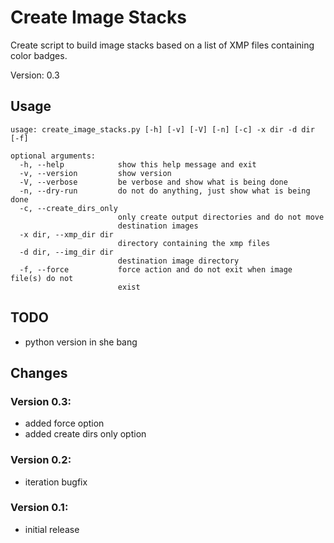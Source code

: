 # Create Image Stacks
Create script to build image stacks based on a list of XMP files containing color badges.

Version: 0.3

## Usage

```
usage: create_image_stacks.py [-h] [-v] [-V] [-n] [-c] -x dir -d dir [-f]

optional arguments:
  -h, --help            show this help message and exit
  -v, --version         show version
  -V, --verbose         be verbose and show what is being done
  -n, --dry-run         do not do anything, just show what is being done
  -c, --create_dirs_only
                        only create output directories and do not move
                        destination images
  -x dir, --xmp_dir dir
                        directory containing the xmp files
  -d dir, --img_dir dir
                        destination image directory
  -f, --force           force action and do not exit when image file(s) do not
                        exist
```

## TODO
- python version in she bang

## Changes

### Version 0.3:
- added force option
- added create dirs only option

### Version 0.2:
- iteration bugfix

### Version 0.1:
- initial release
